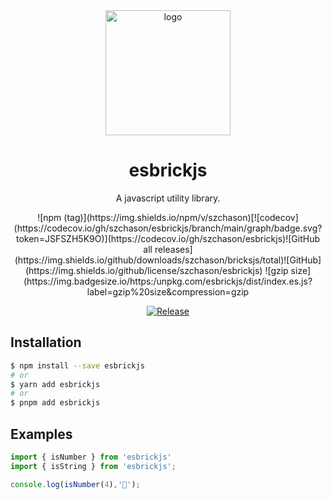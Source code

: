 <div align="center">

  <img src="https://gitee.com/szchason/pic_bed/raw/site/esbricksjs/logo.svg" alt="logo" width="200" height="auto" />
  <h1>esbrickjs</h1>

  <p>
    A javascript utility library.
  </p>
  ![npm (tag)](https://img.shields.io/npm/v/szchason)[![codecov](https://codecov.io/gh/szchason/esbrickjs/branch/main/graph/badge.svg?token=JSFSZH5K9O)](https://codecov.io/gh/szchason/esbrickjs)![GitHub all releases](https://img.shields.io/github/downloads/szchason/bricksjs/total)![GitHub](https://img.shields.io/github/license/szchason/esbrickjs) ![gzip size](https://img.badgesize.io/https:/unpkg.com/esbrickjs/dist/index.es.js?label=gzip%20size&compression=gzip

  [![Release](https://github.com/szchason/esbrickjs/actions/workflows/release.yml/badge.svg)](https://github.com/szchason/esbrickjs/actions/workflows/release.yml)

</div>

## Installation

```bash
$ npm install --save esbrickjs
# or
$ yarn add esbrickjs
# or
$ pnpm add esbrickjs
```

## Examples

```javascript
import { isNumber } from 'esbrickjs'
import { isString } from 'esbrickjs';

console.log(isNumber(4),'🚀');
```

